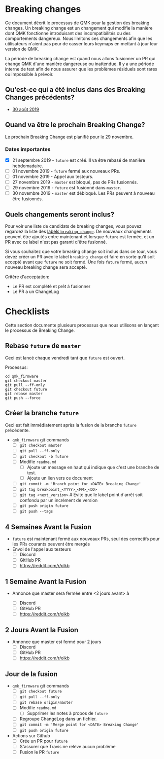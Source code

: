 # Breaking changes

Ce document décrit le processus de QMK pour la gestion des breaking changes. Un breaking change est un changement qui modifie la manière dont QMK fonctionne introduisant des incompatibilités ou des comportements dangereux. Nous limitons ces changements afin que les utilisateurs n'aient pas peur de casser leurs keymaps en mettant à jour leur version de QMK.

La période de breaking change est quand nous allons fusionner un PR qui change QMK d'une manière dangereuse ou inattendue. Il y a une période interne de test afin de nous assurer que les problèmes résiduels sont rares ou impossible à prévoir.

## Qu'est-ce qui a été inclus dans des Breaking Changes précédents?

* [30 août 2019](ChangeLog/20190830.md)

## Quand va être le prochain Breaking Change?

Le prochain Breaking Change est planifié pour le 29 novembre.

### Dates importantes

* [x] 21 septembre 2019 - `future` est créé. Il va être rebasé de manière hebdomadaire.
* [ ] 01 novembre 2019 - `future` fermé aux nouveaux PRs.
* [ ] 01 novembre 2019 - Appel aux testeurs.
* [ ] 27 novembre 2019 - `master` est bloqué, pas de PRs fusionnés.
* [ ] 29 novembre 2019 - `future` est fusionné dans `master`.
* [ ] 30 novembre 2019 - `master` est débloqué. Les PRs peuvent à nouveau être fusionnés.

## Quels changements seront inclus?

Pour voir une liste de candidats de breaking changes, vous pouvez regardez la liste des [labels `breaking_change`](https://github.com/qmk/qmk_firmware/pulls?q=is%3Aopen+label%3Abreaking_change+is%3Apr). De nouveaux changements peuvent être ajoutés entre maintenant et lorsque `future` est fermée, et un PR avec ce label n'est pas garanti d'être fusionné.

Si vous souhaitez que votre breaking change soit inclus dans ce tour, vous devez créer un PR avec le label `breaking_change` et faire en sorte qu'il soit accepté avant que `future` ne soit fermé. Une fois `future` fermé, aucun nouveau breaking change sera accepté.

Critère d'acceptation:

* Le PR est complété et prêt à fusionner
* Le PR a un ChangeLog

# Checklists

Cette section documente plusieurs processus que nous utilisons en lançant le processus de Breaking Change.

## Rebase `future` de `master`

Ceci est lancé chaque vendredi tant que `future` est ouvert.

Processus:

```
cd qmk_firmware
git checkout master
git pull --ff-only
git checkout future
git rebase master
git push --force
```

## Créer la branche `future`

Ceci est fait immédiatement après la fusion de la branche `future` précédente.

* `qmk_firmware` git commands
    * [ ] `git checkout master`
    * [ ] `git pull --ff-only`
    * [ ] `git checkout -b future`
    * [ ] Modifie `readme.md`
        * [ ] Ajoute un message en haut qui indique que c'est une branche de test.
        * [ ] Ajoute un lien vers ce document
    * [ ] `git commit -m 'Branch point for <DATE> Breaking Change'`
    * [ ] `git tag breakpoint_<YYYY>_<MM>_<DD>`
    * [ ] `git tag <next_version>` # Evite que le label point d'arrêt soit confondu par un incrément de version
    * [ ] `git push origin future`
    * [ ] `git push --tags`

## 4 Semaines Avant la Fusion

* `future` est maintenant fermé aux nouveaux PRs, seul des correctifs pour les PRs courants peuvent être mergés
* Envoi de l'appel aux testeurs
    * [ ] Discord
    * [ ] GitHub PR
    * [ ] https://reddit.com/r/olkb

## 1 Semaine Avant la Fusion

* Annonce que master sera fermée entre <2 jours avant> à <Jour de la fusion>
    * [ ] Discord
    * [ ] GitHub PR
    * [ ] https://reddit.com/r/olkb

## 2 Jours Avant la Fusion

* Annonce que master est fermé pour 2 jours
    * [ ] Discord
    * [ ] GitHub PR
    * [ ] https://reddit.com/r/olkb

## Jour de la fusion

* `qmk_firmware` git commands
    * [ ] `git checkout future`
    * [ ] `git pull --ff-only`
    * [ ] `git rebase origin/master`
    * [ ] Modifie `readme.md`
        * [ ] Supprimer les notes à propos de `future`
    * [ ] Regroupe ChangeLog dans un fichier.
    * [ ] `git commit -m 'Merge point for <DATE> Breaking Change'`
    * [ ] `git push origin future`
* Actions sur Github
    * [ ] Crée un PR pour `future`
    * [ ] S'assurer que Travis ne relève aucun problème
    * [ ] Fusion le PR `future`
